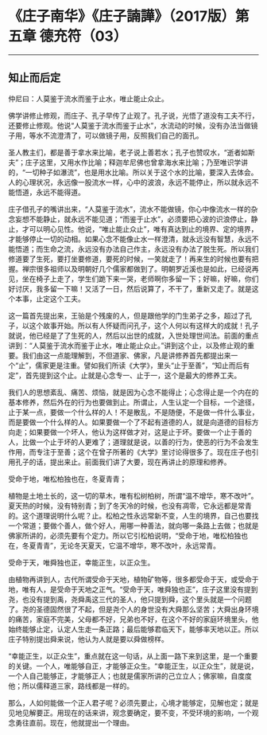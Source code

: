 # 《庄子南华》《庄子諵譁》（2017版）第五章 德充符（03）

------

## 知止而后定

仲尼曰：人莫鉴于流水而鉴于止水，唯止能止众止。

佛学讲修止修观，而庄子、孔子早传了止观了。孔子说，光悟了道没有工夫不行，还要修止修观。他说“人莫鉴于流水而鉴于止水”，水流动的时候，没有办法当做镜子用，等水不流澄清了，可以做镜子用，反照我们自己的面孔。

圣人教主们，都是善于拿水来比喻，老子说上善若水；孔子也赞叹水，“逝者如斯夫”；庄子这里，又用水作比喻；释迦牟尼佛也曾拿海水来比喻；乃至唯识学讲的，“一切种子如瀑流”，也是用水比喻。所以关于这个水的比喻，要深入去体会。人的心理状况，永远像一股流水一样，心中的波浪，永远不能停止，所以就永远不能悟道，永远不能得道。

庄子借孔子的嘴讲出来，“人莫鉴于流水”，流水不能做镜，你心中像流水一样的杂念妄想不能静止，就永远不能见道；“而鉴于止水”，必须要把心波的识浪停止，静止，才可以明心见性。他说，“唯止能止众止”，唯有真达到止的境界、定的境界，才能够停止一切的动相。如果心念不能像止水一样澄清，就永远没有智慧，永远不能悟道；而生命之流，永远没有办法自己作主，永远没有办法了脱生死。所以我们修道要了生死，要打坐要修道，要死的时候，一笑就走了！再来生的时候也要有把握。禅宗很多祖师以及明朝好几个儒家都做到了。明朝罗近溪也是如此，已经说再见，坐在椅子上走了，学生们跪下来一哭，老师啊你多留一下；好嘛，好嘛，你们好讨厌，我多留一下嘛！又活了一日，然后说算了，不干了，重新又走了。就是这个本事，止定这个工夫。

这一篇首先提出来，王骀是个残废的人，但是跟他学的门生弟子之多，超过了孔子，以这个故事开始。所以有人怀疑而问孔子，这个人何以有这样大的成就！孔子就说，他已经是了了生死的人，然后以出世的成就，入世处理世间法。前面的重点讲到：“人莫鉴于流水而鉴于止水，唯止能止众止。”讲到这个止，以及修止观的重要。我们由这一点能理解到，不但道家、佛家，凡是讲修养首先都提出来一个“止”，儒家更是注重。譬如我们所读《大学》，里头“止于至善”，“知止而后有定”，首先提到这个止。止就是心念专一、止于一，这个是最大的修养工夫。

我们人的思想紊乱、痛苦、烦恼，就是因为心念不能得止；心念得止是一个内在的基本修养，然后外在的行为也要做到止。所谓止，人生认定一个目标，一个途径，止于某一点，要做一个什么样的人！不是散乱，不是随便，不是做一件什么事业，而是要做一个什么样的人。如果要做一个了不起有道德的人，就是向道德的目标方向走；如果要做一个坏人，他认为这样做才对，这是止于坏。要做一个止于善的人，比做一个止于坏的人更难了；道理就是说，以善的行为，使恶的行为不会发生作用，而专注于至善；这个在曾子所著的《大学》里讨论得很多了。现在庄子也引用孔子的话，提出来止。前面我们讲了大要，现在再讲止的原理和修养。

受命于地，唯松柏独也在，冬夏青青；

植物是土地土长的，这一切的草木，唯有松树柏树，所谓“温不增华，寒不改叶”。夏天热的时候，没有特别青；到了冬天冷的时候，也没有凋零，它永远都是常青的。这个道理说明什么呢？止。松柏之性永远常新不变，人生的境界，自己也要找一个常道；要做个善人，做个好人，用哪一种善法，就向哪一条路上去做；也就是佛家所讲的，必须先要有个定力。所以它引松柏说明，“受命于地，唯松柏独也在，冬夏青青”，无论冬天夏天，它温不增华，寒不改叶，永远常青。

受命于天，唯舜独也正，幸能正生，以正众生。

由植物再讲到人，古代所谓受命于天地，植物矿物等，很多都受命于天，或受命于地，唯有人，是受命于天地之正气。“受命于天，唯舜独也正”，庄子这里没有提到尧，也没有提到禹，尧舜禹这三代的圣人，他只提到舜，这个里头就是一个问题了。尧的圣德固然很了不起，但是尧个人的身世没有大舜那么坚苦；大舜出身环境的痛苦，家庭不完美，父母都不好，兄弟也不好，在这个不好的家庭环境里头，他始终能够止定，认定人生走一条正路；最后能够君临天下，能够率天地以正。所以庄子特别提出舜来说，他认为人就是要以舜做榜样。

“幸能正生，以正众生”，重点就在这一句话，从上面一路下来到这里，是一个重要的关键。一个人，唯能够自正，才能够正众生。“幸能正生，以正众生”，就是说，一个人自己能够正，才能够正人；也就是儒家所讲的己立立人；佛家嘛，自度度他；所以儒释道三家，路线都是一样的。

那么，人如何能做一个正人君子呢？必须先要止，心境才能够定，见解也定；就是见地见解要正。用现在的话来讲，观念要确定，要不变，不受环境的影响，一个观念勇往直前。现在，他就提出一个理由。